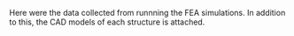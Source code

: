 Here were the data collected from runnning the FEA simulations. In addition to this, the CAD models of each structure is attached.
